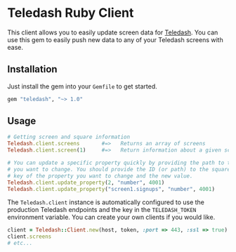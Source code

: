# Teledash Ruby Client

This client allows you to easily update screen data for [Teledash](http://teledash.io).
You can use this gem to easily push new data to any of your Teledash screens with
ease.

## Installation

Just install the gem into your `Gemfile` to get started.

```ruby
gem "teledash", "~> 1.0"
```

## Usage

```ruby
# Getting screen and square information
Teledash.client.screens       #=>   Returns an array of screens
Teledash.client.screen(1)     #=>   Return information about a given screen by ID

# You can update a specific property quickly by providing the path to the property
# you want to change. You should provide the ID (or path) to the square, the
# key of the property you want to change and the new value.
Teledash.client.update_property(2, "number", 4001)
Teledash.client.update_property("screen1.signups", "number", 4001)
```

The `Teledash.client` instance is automatically configured to use the production
Teledash endpoints and the key in the `TELEDASH_TOKEN` environment variable.
You can create your own clients if you would like.

```ruby
client = Teledash::Client.new(host, token, :port => 443, :ssl => true)
client.screens
# etc...
```
